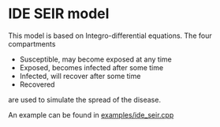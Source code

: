 # IDE SEIR model

This model is based on Integro-differential equations. The four compartments 
- Susceptible, may become exposed at any time
- Exposed, becomes infected after some time
- Infected, will recover after some time
- Recovered

are used to simulate the spread of the disease.

An example can be found in [examples/ide_seir.cpp](../../examples/ide_seir.cpp)